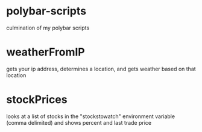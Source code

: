 # polybar-scripts
culmination of my polybar scripts


# weatherFromIP
gets your ip address, determines a location, and gets weather based on that location


# stockPrices
looks at a list of stocks in the "stockstowatch" environment variable (comma delimited) and shows percent and last trade price
